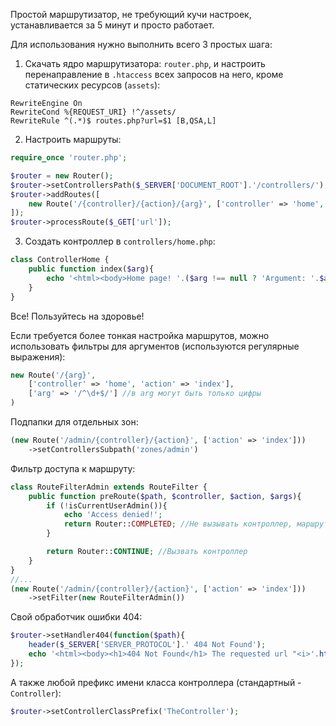 Простой маршрутизатор, не требующий кучи настроек, устанавливается за 5 минут и просто работает.

Для использования нужно выполнить всего 3 простых шага:

1. Скачать ядро маршрутизатора: `router.php`, и настроить перенаправление в `.htaccess` всех запросов на него, кроме статических ресурсов (`assets`):

```
RewriteEngine On
RewriteCond %{REQUEST_URI} !^/assets/
RewriteRule ^(.*)$ routes.php?url=$1 [B,QSA,L]
```

2. Настроить маршруты:

```php
require_once 'router.php';

$router = new Router();
$router->setControllersPath($_SERVER['DOCUMENT_ROOT'].'/controllers/');
$router->addRoutes([
	new Route('/{controller}/{action}/{arg}', ['controller' => 'home', 'action' => 'index', 'arg' => null]),
]);
$router->processRoute($_GET['url']);
```

3. Создать контроллер в `controllers/home.php`:

```php
class ControllerHome {
	public function index($arg){
		echo '<html><body>Home page! '.($arg !== null ? 'Argument: '.$arg : 'Argument not set').'</body></html>';
	}
}
```

Все! Пользуйтесь на здоровье!

Если требуется более тонкая настройка маршрутов, можно использовать фильтры для аргументов (используются регулярные выражения):

```php
new Route('/{arg}',
	['controller' => 'home', 'action' => 'index'],
	['arg' => '/^\d+$/'] //в arg могут быть только цифры
)
```

Подпапки для отдельных зон:

```php
(new Route('/admin/{controller}/{action}', ['action' => 'index']))
	->setControllersSubpath('zones/admin')
```

Фильтр доступа к маршруту:

```php
class RouteFilterAdmin extends RouteFilter {
	public function preRoute($path, $controller, $action, $args){
		if (!isCurrentUserAdmin()){
			echo 'Access denied!';
			return Router::COMPLETED; //Не вызывать контроллер, маршрут уже обработан
		}

		return Router::CONTINUE; //Вызвать контроллер
	}
}
//...
(new Route('/admin/{controller}/{action}', ['action' => 'index']))
	->setFilter(new RouteFilterAdmin())
```

Свой обработчик ошибки 404:
```php
$router->setHandler404(function($path){
	header($_SERVER['SERVER_PROTOCOL'].' 404 Not Found');
	echo '<html><body><h1>404 Not Found</h1> The requested url "<i>'.htmlspecialchars($path).'</i>" not found!';
});
```

А также любой префикс имени класса контроллера (стандартный - `Controller`):
```php
$router->setControllerClassPrefix('TheController');
```
